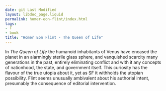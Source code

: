 ```yaml
---
date: git Last Modified
layout: libdoc_page.liquid
permalink: homer-eon-flint/index.html
tags:
- F
- book
title: "Homer Eon Flint - The Queen of Life"
---
```


In <em>The Queen of Life</em> the humanoid inhabitants of Venus have encased the planet in an  alarmingly sterile glass  sphere, and vanquished scarcity many generations in the past, entirely  eliminating conflict and with it any concepts of nationhood, the state, and  government itself. This curiosity has the flavour of the true utopia about it,  yet as SF it withholds the utopian possibility. Flint seems unusually ambivalent  about his authorial intent, presumably the consequence of editorial  intervention.